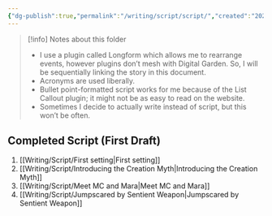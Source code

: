 ```yaml
---
{"dg-publish":true,"permalink":"/writing/script/script/","created":"2025-08-08T22:13:33.745-07:00"}
---
```


>[!info] Notes about this folder
>- I use a plugin called Longform which allows me to rearrange events, however plugins don’t mesh with Digital Garden. So, I will be sequentially linking the story in this document. 
>- Acronyms are used liberally. 
>- Bullet point-formatted script works for me because of the List Callout plugin; it might not be as easy to read on the website. 
>- Sometimes I decide to actually write instead of script, but this won’t be often. 


## Completed Script (First Draft)

1. [[Writing/Script/First setting\|First setting]]
2. [[Writing/Script/Introducing the Creation Myth\|Introducing the Creation Myth]]
3. [[Writing/Script/Meet MC and Mara\|Meet MC and Mara]]
4. [[Writing/Script/Jumpscared by Sentient Weapon\|Jumpscared by Sentient Weapon]]
